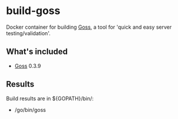 # build-goss

Docker container for building [Goss](https://github.com/aelsabbahy/goss/), a tool for 'quick and easy server testing/validation'.

## What's included

* [Goss](https://github.com/aelsabbahy/goss/) 0.3.9

## Results

Build results are in ${GOPATH}/bin/:
* /go/bin/goss
